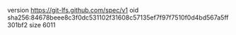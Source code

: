 version https://git-lfs.github.com/spec/v1
oid sha256:84678beee8c3f0dc531102f31608c57135ef7f97f7510f0d4bd567a5ff301bf2
size 6011
